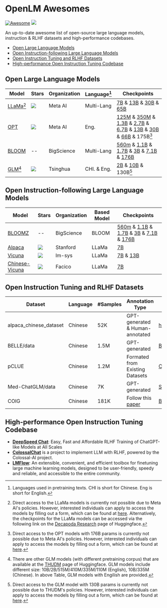 # OpenLM Awesomes

[![Awesome](https://cdn.rawgit.com/sindresorhus/awesome/d7305f38d29fed78fa85652e3a63e154dd8e8829/media/badge.svg)](https://github.com/sindresorhus/awesome) ![](https://img.shields.io/badge/Last%20Update-Apr%2018,%202023-blue.svg)


An up-to-date awesome list of open-source large language models, instruction & RLHF datasets and high-performance codebases.

 - [Open Large Language Models](#Open-Large-Language-Models)
 - [Open Instruction-following Large Language Models](#Open-Instruction-following-Large-Language-Models)
 - [Open Instruction Tuning and RLHF Datasets](#Open-Instruction-Tuning-and-RLHF-Datasets)
 - [High-performance Open Instruction Tuning Codebase](#High-performance-Open-Instruction-Tuning-Codebase)


## Open Large Language Models

| Model | Stars | Organization | Language[^1] | Checkpoints |
| --- | --- | --- | --- | --- |
| [LLaMa](https://github.com/facebookresearch/llama)[^2] | ![](https://img.shields.io/github/stars/facebookresearch/llama.svg) | Meta AI | Multi-Lang | [7B](https://huggingface.co/decapoda-research/llama-7b-hf) & [13B](https://huggingface.co/decapoda-research/llama-13b-hf) & [30B](https://huggingface.co/decapoda-research/llama-30b-hf) & [65B](https://huggingface.co/decapoda-research/llama-65b-hf) |
| [OPT](https://github.com/facebookresearch/metaseq) | ![](https://img.shields.io/github/stars/facebookresearch/metaseq.svg) | Meta AI | Eng. |  [125M](https://huggingface.co/facebook/opt-125m) & [350M](https://huggingface.co/facebook/opt-350m) & [1.3B](https://huggingface.co/facebook/opt-1.3b) & [2.7B](https://huggingface.co/facebook/opt-2.7b) & [6.7B](https://huggingface.co/facebook/opt-6.7b) & [13B](https://huggingface.co/facebook/opt-13b) & [30B](https://huggingface.co/facebook/opt-30b) & [66B](https://huggingface.co/facebook/opt-66b) & 175B[^3] |
| [BLOOM](https://huggingface.co/bigscience/bloom) | -- | BigScience | Multi-Lang | [560m](https://huggingface.co/bigscience/bloom-560m) & [1.1B](https://huggingface.co/bigscience/bloom-1b1) & [1.7B](https://huggingface.co/bigscience/bloom-1b7) & [3B](https://huggingface.co/bigscience/bloom-3b) & [7.1B](https://huggingface.co/bigscience/bloom-7b1) & [176B](https://huggingface.co/bigscience/bloom) |
| [GLM](https://github.com/THUDM/GLM-130B)[^4] | ![](https://img.shields.io/github/stars/THUDM/GLM-130B.svg) | Tsinghua | CHI. & Eng. | [2B](https://huggingface.co/THUDM/glm-2b) & [10B](https://huggingface.co/THUDM/glm-10b) & 130B[^5] |


[^1]: Languages used in pretraining texts. CHI is short for Chinese. Eng is short for English.

[^2]: Direct access to the LLaMa models is currently not possible due to Meta AI's policies. However, interested individuals can apply to access the models by filling out a form, which can be found at [here](https://github.com/facebookresearch/llama). Alternatively, the checkpoints for the LLaMa models can be accessed via the following link on the [Decapoda Research](https://huggingface.co/decapoda-research) page of Huggingface.

[^3]: Direct access to the OPT models with 176B params is currently not possible due to Meta AI's policies. However, interested individuals can apply to access the models by filling out a form, which can be found at [here](https://github.com/facebookresearch/metaseq/tree/main/projects/OPT).

[^4]: There are other GLM models (with different pretraining corpus) that are available at the [THUDM](https://huggingface.co/models?other=glm,thudm) page of Huggingface. GLM models include different size: 10B/2B/515M/410M/335M/110M (English), 10B/335M (Chinese). In above Table, GLM models with Engilish are provided.

[^5]: Direct access to the GLM model with 130B params is currently not possible due to THUDM's policies. However, interested individuals can apply to access the models by filling out a form, which can be found at [here](https://github.com/THUDM/GLM-130B).

## Open Instruction-following Large Language Models

| Model | Stars | Organization | Based Model | Checkpoints |
| --- | --- | --- | --- | --- |
| [BLOOMZ](https://huggingface.co/bigscience/bloomz) | -- | BigScience | BLOOM | [560m](https://huggingface.co/bigscience/bloomz-560m) &  [1.1B](https://huggingface.co/bigscience/bloomz-1b1) & [1.7B](https://huggingface.co/bigscience/bloomz-1b7) & [3B](https://huggingface.co/bigscience/bloomz-3b) & [7.1B](https://huggingface.co/bigscience/bloomz-7b1) & [176B](https://huggingface.co/bigscience/bloomz) |
| [Alpaca](https://github.com/tatsu-lab/stanford_alpaca) | ![](https://img.shields.io/github/stars/tatsu-lab/stanford_alpaca.svg) | Stanford | LLaMa | [7B](https://huggingface.co/tatsu-lab/alpaca-7b-wdiff) |
| [Vicuna](https://vicuna.lmsys.org/) | ![](https://img.shields.io/github/stars/lm-sys/FastChat.svg) | lm-sys | LLaMa | [7B](https://huggingface.co/lmsys) & [13B](https://huggingface.co/lmsys) |
| [Chinese-Vicuna](https://github.com/Facico/Chinese-Vicuna) | ![](https://img.shields.io/github/stars/Facico/Chinese-Vicuna.svg) | Facico | LLaMa | [7B](https://huggingface.co/Facico/Chinese-Vicuna-lora-7b-3epoch-belle-and-guanaco) |


## Open Instruction Tuning and RLHF Datasets

| Dataset | Language | #Samples |Annotation Type | Online Link |
| -- | --- | --- | --- | --- |
| alpaca_chinese_dataset | Chinese | 52K | GPT-generated & Human-annotated | [hikariming/alpaca_chinese_dataset](https://github.com/hikariming/alpaca_chinese_dataset) |
| BELLE/data | Chinese | 1.5M | GPT-generated | [BELLE/data/1.5M](https://github.com/LianjiaTech/BELLE/tree/main/data/1.5M) |
| pCLUE | Chinese | 1.2M | Formated from Existing Datasets | [CLUEbenchmark/pCLUE](https://github.com/CLUEbenchmark/pCLUE) |
| Med-ChatGLM/data | Chinese | 7K | GPT-generated | [SCIR-HI/Med-ChatGLM](https://github.com/SCIR-HI/Med-ChatGLM) |
| COIG | Chinese | 181K | Follow this [paper](https://arxiv.org/abs/2304.07987) | [BAAI/COIG](https://huggingface.co/datasets/BAAI/COIG) |


## High-performance Open Instruction Tuning Codebase

 - [**DeepSpeed Chat**](https://github.com/microsoft/DeepSpeed/tree/master/blogs/deepspeed-chat): Easy, Fast and Affordable RLHF Training of ChatGPT-like Models at All Scales
 - [**ColossalChat**](https://github.com/hpcaitech/ColossalAI/tree/main/applications/Chat) is a project to implement LLM with RLHF, powered by the Colossal-AI project.
 - [**LMFlow**](https://github.com/OptimalScale/LMFlow): An extensible, convenient, and efficient toolbox for finetuning large machine learning models, designed to be user-friendly, speedy and reliable, and accessible to the entire community.